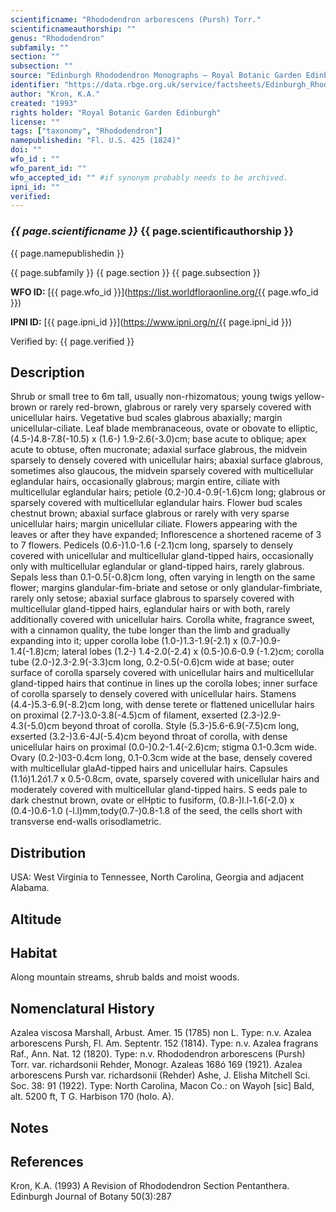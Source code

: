```yaml
---
scientificname: "Rhododendron arborescens (Pursh) Torr."
scientificnameauthorship: ""
genus: "Rhododendron"
subfamily: ""
section: ""
subsection: ""
source: "Edinburgh Rhododendron Monographs – Royal Botanic Garden Edinburgh"
identifier: "https://data.rbge.org.uk/service/factsheets/Edinburgh_Rhododendron_Monographs.xhtml"
author: "Kron, K.A."
created: "1993"
rights holder: "Royal Botanic Garden Edinburgh"
license: ""
tags: ["taxonomy", "Rhododendron"]
namepublishedin: "Fl. U.S. 425 (1824)"
doi: ""
wfo_id : ""
wfo_parent_id: ""
wfo_accepted_id: "" #if synonym probably needs to be archived.                      
ipni_id: ""
verified:
---
```

### _{{ page.scientificname }}_ {{ page.scientificauthorship }}
 {{ page.namepublishedin }}

{{ page.subfamily }} {{ page.section }} {{ page.subsection }}

**WFO ID:** [{{ page.wfo_id }}](https://list.worldfloraonline.org/{{ page.wfo_id }})

**IPNI ID:** [{{ page.ipni_id }}](https://www.ipni.org/n/{{ page.ipni_id }})

Verified by: {{ page.verified }}



## Description
Shrub or small tree to 6m tall, usually non-rhizomatous; young twigs yellow-brown or rarely red-brown, glabrous or rarely very sparsely covered with unicellular hairs. Vegetative bud scales glabrous abaxially; margin unicellular-ciliate. Leaf blade membranaceous, ovate or obovate to elliptic, (4.5-)4.8-7.8(-10.5) x (1.6-) 1.9-2.6(-3.0)cm; base acute to oblique; apex acute to obtuse, often mucronate; adaxial surface glabrous, the midvein sparsely to densely covered with unicellular hairs; abaxial surface glabrous, sometimes also glaucous, the midvein sparsely covered with multicellular eglandular hairs, occasionally glabrous; margin entire, ciliate with multicellular eglandular hairs; petiole (0.2-)0.4-0.9(-1.6)cm long; glabrous or sparsely covered with multicellular eglandular hairs. Flower bud scales chestnut brown; abaxial surface glabrous or rarely with very sparse unicellular hairs; margin unicellular ciliate. Flowers appearing with the leaves or after they have expanded; Inflorescence a shortened raceme of 3 to 7 flowers. Pedicels (0.6-)1.0-1.6 (-2.1)cm long, sparsely to densely covered with unicellular and multicellular gland-tipped hairs, occasionally only with multicellular eglandular or gland-tipped hairs, rarely glabrous. Sepals less than 0.1-0.5(-0.8)cm long, often varying in length on the same flower; margins glandular-fim-briate and setose or only glandular-fimbriate, rarely only setose; abaxial surface glabrous to sparsely covered with multicellular gland-tipped hairs, eglandular hairs or with both, rarely additionally covered with unicellular hairs. Corolla white, fragrance sweet, with a cinnamon quality, the tube longer than the limb and gradually expanding into it; upper corolla lobe (1.0-)1.3-1.9(-2.1) x (0.7-)0.9-1.4(-1.8)cm; lateral lobes (1.2-) 1.4-2.0(-2.4) x (0.5-)0.6-0.9 (-1.2)cm; corolla tube (2.0-)2.3-2.9(-3.3)cm long, 0.2-0.5(-0.6)cm wide at base; outer surface of corolla sparsely covered with unicellular hairs and multicellular gland-tipped hairs that continue in lines up the corolla lobes; inner surface of corolla sparsely to densely covered with unicellular hairs. Stamens (4.4-)5.3-6.9(-8.2)cm long, with dense terete or flattened unicellular hairs on proximal (2.7-)3.0-3.8(-4.5)cm of filament, exserted (2.3-)2.9-4.3(-5.0)cm beyond throat of corolla. Style (5.3-)5.6-6.9(-7.5)cm long, exserted (3.2-)3.6-4J(-5.4)cm beyond throat of corolla, with dense unicellular hairs on proximal (0.0-)0.2-1.4(-2.6)cm; stigma 0.1-0.3cm wide. Ovary (0.2-)03-0.4cm long, 0.1-0.3cm wide at the base, densely covered with multicellular glaAd-tipped hairs and unicellular hairs. Capsules (1.1ó)1.2ó1.7 x 0.5-0.8cm, ovate, sparsely covered with unicellular hairs and moderately covered with multicellular gland-tipped hairs. S eeds pale to dark chestnut brown, ovate or elHptic to fusiform, (0.8-)l.l-1.6(-2.0) x (0.4-)0.6-1.0 (-l.l)mm,tody(0.7-)0.8-1.8 of the seed, the cells short with transverse end-walls orisodlametric.

## Distribution
USA: West Virginia to Tennessee, North Carolina, Georgia and adjacent Alabama.

## Altitude


## Habitat
Along mountain streams, shrub balds and moist woods.

## Nomenclatural History
Azalea viscosa Marshall, Arbust. Amer. 15 (1785) non L. Type: n.v. Azalea arborescens Pursh, Fl. Am. Septentr. 152 (1814). Type: n.v. Azalea fragrans Raf., Ann. Nat. 12 (1820). Type: n.v. Rhododendron arborescens (Pursh) Torr. var. richardsonii Rehder, Monogr. Azaleas 168ó 169 (1921). Azalea arborescens Pursh var. richardsonii (Rehder) Ashe, J. Elisha Mitchell Sci. Soc. 38: 91 (1922). Type: North Carolina, Macon Co.: on Wayoh [sic] Bald, alt. 5200 ft, T G. Harbison 170 (holo. A).
                       
## Notes


## References

Kron, K.A. (1993) A Revision of Rhododendron Section Pentanthera. Edinburgh Journal of Botany 50(3):287
